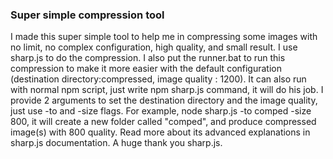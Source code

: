 ### Super simple compression tool

I made this super simple tool to help me in compressing some images with no limit, no complex configuration, high quality, and small result. I use sharp.js to do the compression. I also put the runner.bat to run this compression to make it more easier with the default configuration (destination directory:compressed, image quality : 1200). It can also run with normal npm script, just write npm sharp.js command, it will do his job. I provide 2 arguments to set the destination directory and the image quality, just use -to and -size flags. For example, node sharp.js -to comped -size 800, it will create a new folder called "comped", and produce compressed image(s) with 800 quality. Read more about its advanced explanations in sharp.js documentation. A huge thank you sharp.js.
